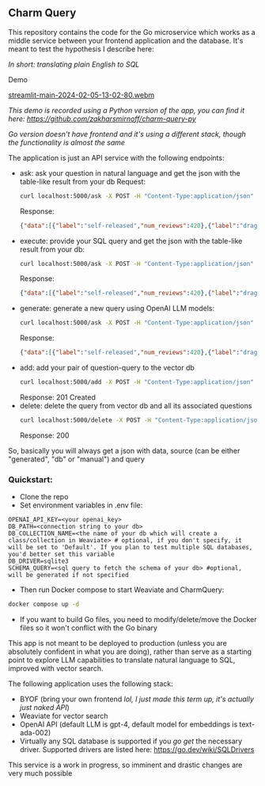 ## Charm Query
This repository contains the code for the Go microservice which works as a middle service between your frontend application and the database. 
It's meant to test the hypothesis I describe here: 

*In short: translating plain English to SQL*

Demo

[streamlit-main-2024-02-05-13-02-80.webm](https://github.com/zakharsmirnoff/charm-query/assets/89240654/5dc615c9-c9f4-4842-99ff-0e54e5c9ab10)

*This demo is recorded using a Python version of the app, you can find it here: https://github.com/zakharsmirnoff/charm-query-py*

*Go version doesn't have frontend and it's using a different stack, though the functionality is almost the same*

The application is just an API service with the following endpoints: 

- ask: ask your question in natural language and get the json with the table-like result from your db
  Request:
  ```bash
  curl localhost:5000/ask -X POST -H "Content-Type:application/json" -d '{"question": "labels with most reviews limit 5"}'
  ```
  Response:
  ```json
  {"data":[{"label":"self-released","num_reviews":420},{"label":"drag city","num_reviews":272},{"label":"sub pop","num_reviews":268},{"label":"thrill jockey","num_reviews":244},{"label":"merge","num_reviews":239}],"query":"SELECT label, COUNT(*) as num_reviews\nFROM labels\nGROUP BY label\nORDER BY num_reviews DESC\nLIMIT 5;","source":"db"}
  ```
- execute: provide your SQL query and get the json with the table-like result from your db:
  ```bash
  curl localhost:5000/ask -X POST -H "Content-Type:application/json" -d '{"query": "SELECT label, COUNT(*) as num_reviews FROM labels GROUP BY label ORDER BY num_reviews DESC LIMIT 5"}'
  ```
  Response:
  ```json
  {"data":[{"label":"self-released","num_reviews":420},{"label":"drag city","num_reviews":272},{"label":"sub pop","num_reviews":268},{"label":"thrill jockey","num_reviews":244},{"label":"merge","num_reviews":239}],"query":"SELECT label, COUNT(*) as num_reviews FROM labels GROUP BY label ORDER BY num_reviews DESC LIMIT 5;","source":"manual"}
  ```
- generate: generate a new query using OpenAI LLM models:
  ```bash
  curl localhost:5000/ask -X POST -H "Content-Type:application/json" -d '{"question": "labels with most reviews limit 5"}'
  ```
  Response:
  ```json
  {"data":[{"label":"self-released","num_reviews":420},{"label":"drag city","num_reviews":272},{"label":"sub pop","num_reviews":268},{"label":"thrill jockey","num_reviews":244},{"label":"merge","num_reviews":239}],"query":"SELECT label, COUNT(*) as num_reviews\nFROM labels\nGROUP BY label\nORDER BY num_reviews DESC\nLIMIT 5;","source":"generated"}
  ```
- add: add your pair of question-query to the vector db
  ```bash
  curl localhost:5000/add -X POST -H "Content-Type:application/json" -d '{"question": "labels with most reviews limit 10", "query": "SELECT label, COUNT(*) as num_reviews FROM labels GROUP BY label ORDER BY num_reviews DESC LIMIT 10;"}'
  ```
  Response: 201 Created
- delete: delete the query from vector db and all its associated questions
  ```bash
  curl localhost:5000/delete -X POST -H "Content-Type:application/json" -d '{"query": "SELECT label, COUNT(*) as num_reviews FROM labels GROUP BY label ORDER BY num_reviews DESC LIMIT 10;"}'
  ```
  Response: 200

So, basically you will always get a json with data, source (can be either "generated", "db" or "manual") and query

### Quickstart:
- Clone the repo
- Set environment variables in .env file:
```text
OPENAI_API_KEY=<your openai_key>
DB_PATH=<connection string to your db>
DB_COLLECTION_NAME=<the name of your db which will create a class/collection in Weaviate> # optional, if you don't specify, it will be set to 'Default'. If you plan to test multiple SQL databases, you'd better set this variable
DB_DRIVER=sqlite3
SCHEMA_QUERY=<sql query to fetch the schema of your db> #optional, will be generated if not specified
```
- Then run Docker compose to start Weaviate and CharmQuery: 
```bash
docker compose up -d
```
- If you want to build Go files, you need to modify/delete/move the Docker files so it won't conflict with the Go binary

This app is not meant to be deployed to production (unless you are absolutely confident in what you are doing), rather than serve as a starting point to explore LLM capabilities to translate
natural language to SQL, improved with vector search.

The following application uses the following stack: 
- BYOF (bring your own frontend *lol, I just made this term up, it's actually just naked API*)
- Weaviate for vector search
- OpenAI API (default LLM is gpt-4, default model for embeddings is text-ada-002)
- Virtually any SQL database is supported if you *go get* the necessary driver. Supported drivers are listed here: https://go.dev/wiki/SQLDrivers

This service is a work in progress, so imminent and drastic changes are very much possible
